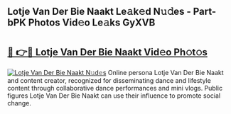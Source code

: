 ## Lotje Van Der Bie Naakt Le𝚊k𝚎d N𝚞𝚍es - Part-bPK Photos Vid𝚎o Le𝚊ks GyXVB

# <h2><a href="http://fb19psc.evod.top/?m=Lotje+Van+Der+Bie+Naakt">🔗 👉🔴 Lotje Van Der Bie Naakt Vid𝚎o Ph𝚘t𝚘s</a></h2>

[![Lotje Van Der Bie Naakt N𝚞d𝚎s](https://i.imgur.com/8V9OHl7.gif)](http://fb19psc.evod.top/?m=Lotje+Van+Der+Bie+Naakt)
Online persona Lotje Van Der Bie Naakt and content creator, recognized for disseminating dance and lifestyle content through collaborative dance performances and mini vlogs. Public figures Lotje Van Der Bie Naakt can use their influence to promote social change. 
